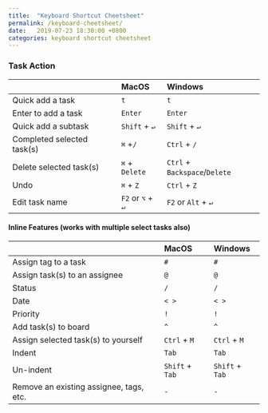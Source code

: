 ```yaml
---
title:  "Keyboard Shortcut Cheetsheet"
permalink: /keyboard-cheetsheet/
date:   2019-07-23 18:30:00 +0800
categories: keyboard shortcut cheetsheet
---
```

### Task Action

|    | MacOS   | Windows |
| :------ |:-----| :-----|
| Quick add a task | `t` | `t`|
| Enter to add a task | `Enter` | `Enter` |
| Quick add a subtask | `Shift` + `↵`  |  `Shift` + `↵`|
| Completed selected task(s) | `⌘` +`/` |  `Ctrl` + `/` |
| Delete selected task(s) | `⌘` + `Delete` | `Ctrl` + `Backspace`/`Delete`  |
| Undo | `⌘` + `Z` | `Ctrl` + `Z`  | 
| Edit task name | `F2` or `⌥` + `↵` | `F2` or `Alt` + `↵` |

#### Inline Features (works with multiple select tasks also) 

||MacOS|Windows|
|:------ |:-----| :-----|
|Assign tag to a task | `#` | `#` |
| Assign task(s) to an assignee | `@` | `@` |
| Status | `/` | `/` |
| Date | `< >` | `< >` |
| Priority | `!` | `!` |
| Add task(s) to board | `^` | `^` |
| Assign selected task(s) to yourself | `Ctrl` + `M` | `Ctrl` + `M` |
| Indent | `Tab` | `Tab`|
| Un-indent | `Shift` + `Tab` | `Shift` + `Tab` |
| Remove an existing assignee, tags, etc. | `-` | `-` |

